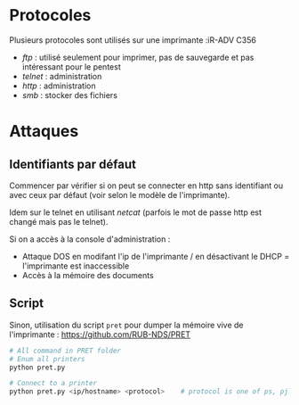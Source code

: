 ```toc

```

# Protocoles
Plusieurs protocoles sont utilisés sur une imprimante :iR-ADV C356
- *ftp* : utilisé seulement pour imprimer, pas de sauvegarde et pas intéressant pour le pentest
- *telnet* : administration
- *http* : administration
- *smb* : stocker des fichiers


# Attaques
## Identifiants par défaut
Commencer par vérifier si on peut se connecter en http sans identifiant ou avec ceux par défaut (voir selon le modèle de l'imprimante).

Idem sur le telnet en utilisant *netcat* (parfois le mot de passe http est changé mais pas le telnet).

Si on a accès à la console d'administration :
- Attaque DOS en modifant l'ip de l'imprimante / en désactivant le DHCP = l'imprimante est inaccessible
- Accès à la mémoire des documents

## Script
Sinon, utilisation du script `pret` pour dumper la mémoire vive de l'imprimante :
https://github.com/RUB-NDS/PRET

```bash
# All command in PRET folder
# Enum all printers
python pret.py

# Connect to a printer
python pret.py <ip/hostname> <protocol>    # protocol is one of ps, pjl or pcl
```
